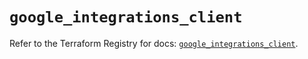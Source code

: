# `google_integrations_client`

Refer to the Terraform Registry for docs: [`google_integrations_client`](https://registry.terraform.io/providers/hashicorp/google/6.20.0/docs/resources/integrations_client).
